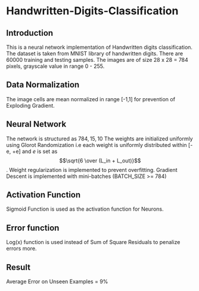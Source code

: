 # Handwritten-Digits-Classification

## Introduction

This is a neural network implementation of Handwritten digits classification. The dataset is taken from MNIST library of handwritten digits. There are 60000 training and testing samples. The images are of size 28 x 28 = 784 pixels, grayscale value in range 0 - 255.

## Data Normalization

The image cells are mean normalized in range [-1,1] for prevention of Exploding Gradient.

## Neural Network

The network is structured as ${784, 15, 10}$ The weights are initialized uniformly using Glorot Randomization i.e each weight is uniformly distributed within [-e, +e] and $e$  is set as $$\sqrt{6 \over (L_in + L_out)}$$. Weight regularization is implemented to prevent overfitting. Gradient Descent is implemented with mini-batches (BATCH_SIZE >= 784)

## Activation Function

Sigmoid Function is used as the activation function for Neurons.

## Error function

Log(x) function is used instead of Sum of Square Residuals to penalize errors more.

## Result

Average Error on Unseen Examples = 9%
